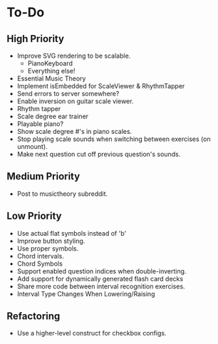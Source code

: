 # To-Do
## High Priority
* Improve SVG rendering to be scalable.
  * PianoKeyboard
  * Everything else!
* Essential Music Theory
* Implement isEmbedded for ScaleViewer & RhythmTapper
* Send errors to server somewhere?
* Enable inversion on guitar scale viewer.
* Rhythm tapper
* Scale degree ear trainer
* Playable piano?
* Show scale degree #'s in piano scales.
* Stop playing scale sounds when switching between exercises (on unmount).
* Make next question cut off previous question's sounds.
## Medium Priority
* Post to musictheory subreddit.
## Low Priority
* Use actual flat symbols instead of 'b'
* Improve button styling.
* Use proper symbols.
* Chord intervals.
* Chord Symbols
* Support enabled question indices when double-inverting.
* Add support for dynamically generated flash card decks
* Share more code between interval recognition exercises.
* Interval Type Changes When Lowering/Raising
## Refactoring
* Use a higher-level construct for checkbox configs.